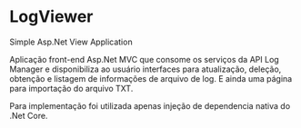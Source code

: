 # LogViewer
Simple Asp.Net View Application

Aplicação front-end Asp.Net MVC que consome os serviços da API Log Manager e disponibiliza ao usuário interfaces para atualização, deleção, obtenção e listagem de informações de arquivo de log. E ainda uma página para importação do arquivo TXT.

Para implementação foi utilizada apenas injeção de dependencia nativa do .Net Core.
